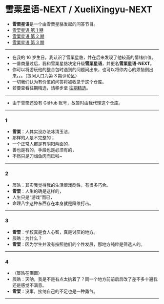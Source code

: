 # 雪栗星语-NEXT / XueliXingyu-NEXT

* **雪栗星语**是一个由雪栗星貉发起的问答节目。
* [雪栗星语 第 1 期](https://www.bilibili.com/video/BV1iP4y1E7L2)
* [雪栗星语 第 2 期](https://www.bilibili.com/video/BV19P4y1k7Ud)
* [雪栗星语 第 3 期](https://www.bilibili.com/video/BV1WfFaeXEAQ)
---
* 在我的 16 岁生日，我认识了雪栗星貉，并在后来发现了他较高的情绪价值。
* 一番商量过后，我和雪栗星貉决定升级**雪栗星语**，并更名**雪栗星语-NEXT**。
* 你可以将游玩他的整合包时遇到的问题问出来，也可以将你内心的烦恼倒出来。。。（提问入口为第 3 期评论区）
* 一切我们认为有价值的问答将被收录于这个仓库。
* 若要查看往期精选，请移步至 [往期精选](/雪栗星语往期精选.md)。
---
* 由于雪栗还没有 GitHub 账号，故暂时由我代理这个仓库。
---
### 1
* **雪栗**：人其实没办法冰清玉洁，
* 那样的人是不完整的；
* 一个正常人都是有阴阳两面的，
* 善也是有的，手段也是必须有的，
* 不然只是刀俎鱼肉而已啦~

---
### 2
* 辰皓：其实我觉得我的生活很戏剧性，有很多巧合。
* **雪栗**：人生的确是这样的，
* 人生只是“游戏”而已，
* 命理八字这种东西存在本身就是降维打击。

---
### 3
* **雪栗**：学校真是食人心智，真是讨厌的地方。
* 辰皓：为什么？
* **雪栗**：因为学生并没有按照他们的个性发展，那地方纯粹是筛选人的。

---
### 4
* （辰皓在画画）
* 辰皓：天呐，我是不是有点太执着了？同一个地方前前后后改了差不多十遍我还是感觉不满意。
* **雪栗**：没事，接纳自己的不足也是一种勇气。

---